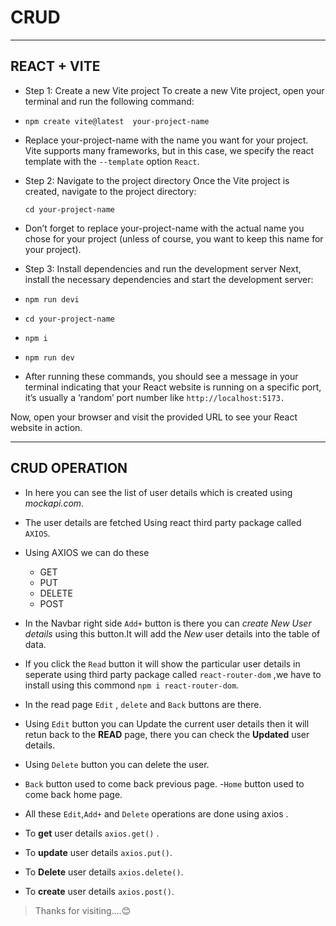 # CRUD

---

## REACT + VITE

- Step 1: Create a new Vite project
  To create a new Vite project, open your terminal and run the following command:

- `npm create vite@latest  your-project-name `
- Replace your-project-name with the name you want for your project. Vite supports many frameworks, but in this case, we specify the react template with the `--template` option `React`.

- Step 2: Navigate to the project directory
  Once the Vite project is created, navigate to the project directory:

  `cd your-project-name`

- Don’t forget to replace your-project-name with the actual name you chose for your project (unless of course, you want to keep this name for your project).

- Step 3: Install dependencies and run the development server
  Next, install the necessary dependencies and start the development server:

- `npm run devi`

- `cd your-project-name`
- `npm i`
- `npm run dev`
- After running these commands, you should see a message in your terminal indicating that your React website is running on a specific port, it’s usually a ‘random’ port number like `http://localhost:5173.`

Now, open your browser and visit the provided URL to see your React website in action.

---

## CRUD OPERATION

- In here you can see the list of user details which is created using _mockapi.com_.
- The user details are fetched Using react third party package called `AXIOS`.
- Using AXIOS we can do these

  - GET
  - PUT
  - DELETE
  - POST

- In the Navbar right side `Add+` button is there you can _create New User details_ using this button.It will add the _New_ user details into the table of data.
- If you click the `Read` button it will show the particular user details in seperate using third party package called `react-router-dom` ,we have to install using this commond `npm i react-router-dom`.
- In the read page `Edit` , `delete` and `Back` buttons are there.
- Using `Edit` button you can Update the current user details then it will retun back to the **READ** page, there you can check the **Updated** user details.
- Using `Delete` button you can delete the user.
- `Back` button used to come back previous page. -`Home` button used to come back home page.
- All these `Edit`,`Add+` and `Delete` operations are done using axios .
- To **get** user details `axios.get()` .
- To **update** user details `axios.put()`.
- To **Delete** user details `axios.delete()`.
- To **create** user details `axios.post()`.

> Thanks for visiting....😊
